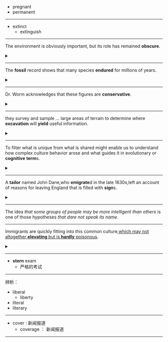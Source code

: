 - pregnant 
- permanent 

---
- extinct 
  - extinguish

---

The environment is obviously important, but its role has remained **obscure**.

<details>
<summary></summary>

obscure : 晦涩的；不清楚的
</details>

---
The **fossil** record shows that many species **endured** for millions of years.

<details>
<summary></summary>

fossil : 化石

endure : 忍受；*持续*(vt./vi.)
</details>

---
Dr. Worm acknowledges that these figures are **conservative**.

<details>
<summary></summary>

conservative : 保守的   
conserve : 保留；保存
</details>

---
they survey and sample ... large areas of terrain to determine where **excavation** will **yield** useful information.

<details>
<summary></summary>

- excavation : 挖掘
  - excavate : v.
- yield : 产生(python's `yield`，在这也是产生的意思)；屈服
</details>

---
To filter what is unique from what is shared might enable us to understand how complex culture behavior arose and what guides it in evolutionary or **cognitive** **term**s.

<details>
<summary></summary>

term : 
</details>

---
A **tailor** named John Dane,who **emigrate**d in the late 1630s,left an account of reasons for leaving England that is filled with **sign**s.

<details>
<summary></summary>

- tailor : 裁缝
- emigrate : 移民vi.；移居vt.
</details>

----
The idea *that some groups of people may be more intelligent than others* is one of those hypotheses *that dare not speak its name*.

---
Immigrants are quickly fitting into this common culture,<u>which may not altogether **elevating** but is **hardly** poisonous</u>.

<details>
<summary></summary>

- elevate : 提升；提高（可以是具体事物的提升，也可以是抽象事物）
- hardly : 几乎不
</details>

---
- **stern** exam
  - 严格的考试

---
辨析：
- liberal
  - liberty
- literal
- literary

---
- cover : 新闻报道
  - coverage ： 新闻报道
  
---
